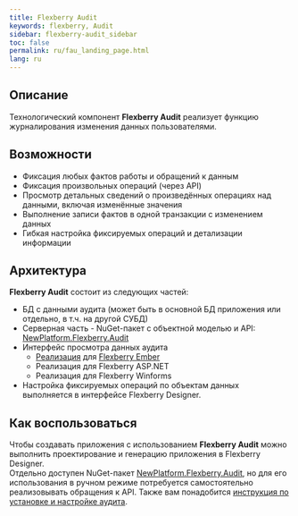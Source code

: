 ```yaml
---
title: Flexberry Audit
keywords: flexberry, Audit
sidebar: flexberry-audit_sidebar
toc: false
permalink: ru/fau_landing_page.html
lang: ru
---
```


## Описание

Технологический компонент **Flexberry Audit** реализует функцию журналирования изменения данных пользователями.

## Возможности

* Фиксация любых фактов работы и обращений к данным
* Фиксация произвольных операций (через API)
* Просмотр детальных сведений о произведённых операциях над данными, включая изменённые значения
* Выполнение записи фактов в одной транзакции с изменением данных
* Гибкая настройка фиксируемых операций и детализации информации

## Архитектура

**Flexberry Audit** состоит из следующих частей:

* БД с данными аудита (может быть в основной БД приложения или отдельно, в т.ч. на другой СУБД)
* Серверная часть - NuGet-пакет с объектной моделью и API: [NewPlatform.Flexberry.Audit](https://www.nuget.org/packages/NewPlatform.Flexberry.Audit)
* Интерфейс просмотра данных аудита
  * [Реализация](https://github.com/flexberry/ember-flexberry-security) для [Flexberry Ember](developers-flexberry-ember.html)
  * Реализация для Flexberry ASP.NET
  * Реализация для Flexberry Winforms
* Настройка фиксируемых операций по объектам данных выполняется в интерфейсе Flexberry Designer.

## Как воспользоваться

Чтобы создавать приложения с использованием **Flexberry Audit** можно выполнить проектирование и генерацию приложения в Flexberry Designer.  
Отдельно доступен NuGet-пакет [NewPlatform.Flexberry.Audit](https://www.nuget.org/packages/NewPlatform.Flexberry.Audit), но для его использования в ручном режиме потребуется самостоятельно реализовывать обращения к API.
Также вам понадобится [инструкция по установке и настройке аудита](fau_audit-install.html).
